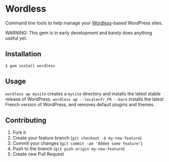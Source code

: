 # Wordless

Command line tools to help manage your [Wordless](http://welaika.github.com/wordless/)-based WordPress sites. 

WARNING: This gem is in early development and barely does anything useful yet.

## Installation

    $ gem install wordless

## Usage

`wordless wp mysite` creates a `mysite` directory and installs the latest stable release of WordPress.
`wordless wp --locale=fr_FR --bare` installs the latest French version of WordPress, and removes default plugins and themes.

## Contributing

1. Fork it
2. Create your feature branch (`git checkout -b my-new-feature`)
3. Commit your changes (`git commit -am 'Added some feature'`)
4. Push to the branch (`git push origin my-new-feature`)
5. Create new Pull Request
